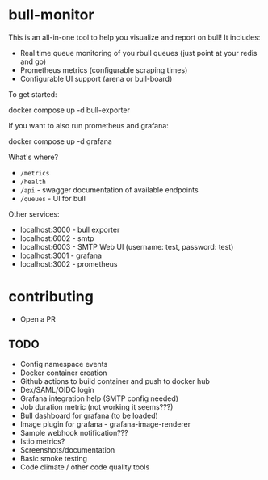 # bull-monitor
This is an all-in-one tool to help you visualize and report on bull! It includes:

- Real time queue monitoring of you rbull queues (just point at your redis and go)
- Prometheus metrics (configurable scraping times)
- Configurable UI support (arena or bull-board)

To get started:

  docker compose up -d bull-exporter

If you want to also run prometheus and grafana:

  docker compose up -d grafana

What's where?
- `/metrics`
- `/health`
- `/api` - swagger documentation of available endpoints
- `/queues` - UI for bull

Other services:
- localhost:3000 - bull exporter
- localhost:6002 - smtp
- localhost:6003 - SMTP Web UI (username: test, password: test)
- localhost:3001 - grafana
- localhost:3002 - prometheus

# contributing
- Open a PR

## TODO
- Config namespace events
- Docker container creation
- Github actions to build container and push to docker hub
- Dex/SAML/OIDC login
- Grafana integration help (SMTP config needed)
- Job duration metric (not working it seems???)
- Bull dashboard for grafana (to be loaded)
- Image plugin for grafana - grafana-image-renderer
- Sample webhook notification???
- Istio metrics?
- Screenshots/documentation
- Basic smoke testing
- Code climate / other code quality tools